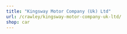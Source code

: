 ```yaml
---
title: "Kingsway Motor Company (Uk) Ltd"
url: /crawley/kingsway-motor-company-uk-ltd/
shop: car
---
```

